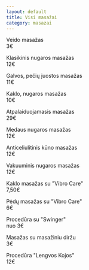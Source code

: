```yaml
---
layout: default
title: Visi masažai
category: masazai
---
```


<p><div class="name-tag">Veido masažas</div><div class="price-tag">3€</div></p>
<p><div class="name-tag">Klasikinis nugaros masažas</div><div class="price-tag">12€</div></p>
<p><div class="name-tag">Galvos, pečių juostos masažas</div><div class="price-tag">11€</div></p>
<p><div class="name-tag">Kaklo, nugaros masažas</div><div class="price-tag">10€</div></p>
<p><div class="name-tag">Atpalaiduojamasis masažas</div><div class="price-tag">29€</div></p>
<p><div class="name-tag">Medaus nugaros masažas</div><div class="price-tag">12€</div></p>
<p><div class="name-tag">Anticeliulitinis kūno masažas</div><div class="price-tag">12€</div></p>
<p><div class="name-tag">Vakuuminis nugaros masažas</div><div class="price-tag">12€</div></p>
<p><div class="name-tag">Kaklo masažas su "Vibro Care"</div><div class="price-tag">7,50€</div></p>
<p><div class="name-tag">Pėdų masažas su "Vibro Care"</div><div class="price-tag">6€</div></p>
<p><div class="name-tag">Procedūra su "Swinger"</div><div class="price-tag">nuo 3€</div></p>
<p><div class="name-tag">Masažas su masažiniu diržu</div><div class="price-tag">3€</div></p>
<p><div class="name-tag">Procedūra "Lengvos Kojos"</div><div class="price-tag">12€</div></p>